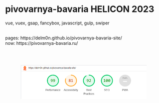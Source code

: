 # pivovarnya-bavaria HELICON 2023

vue, vuex, gsap, fancybox, javascript, gulp, swiper

<br>
pages: https://delm0n.github.io/pivovarnya-bavaria-site/
<br>
now: https://pivovarnya-bavaria.ru/

<br><br>

<p align="center">
    <img style="max-width:80%" src="./224825.png" >
</p>
